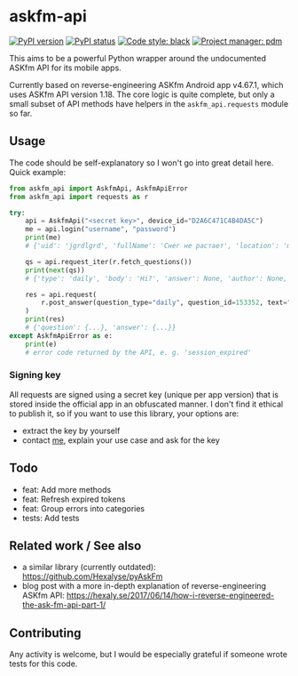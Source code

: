 # askfm-api

[![PyPI version](https://img.shields.io/pypi/v/askfm-api.svg)](https://pypi.org/project/askfm-api)
[![PyPI status](https://img.shields.io/pypi/status/askfm-api.svg)](https://pypi.org/project/askfm-api)
[![Code style: black](https://img.shields.io/badge/code%20style-black-000000.svg)](https://github.com/psf/black)
[![Project manager: pdm](https://img.shields.io/badge/project%20manager-pdm-blue.svg)](https://github.com/frostming/pdm)

This aims to be a powerful Python wrapper around the undocumented ASKfm API for its mobile apps.

Currently based on reverse-engineering ASKfm Android app v4.67.1, which uses ASKfm API version 1.18.
The core logic is quite complete, but only a small subset of API methods have helpers in the `askfm_api.requests` module so far.

## Usage

The code should be self-explanatory so I won't go into great detail here. Quick example:

```python
from askfm_api import AskfmApi, AskfmApiError
from askfm_api import requests as r

try:
    api = AskfmApi("<secret key>", device_id="D2A6C471C4B4DA5C")
    me = api.login("username", "password")
    print(me)
    # {'uid': 'jgrdlgrd', 'fullName': 'Снег не растает', 'location': 'my empire of dirt', ...}

    qs = api.request_iter(r.fetch_questions())
    print(next(qs))
    # {'type': 'daily', 'body': 'Hi?', 'answer': None, 'author': None, 'qid': 153352, ...}

    res = api.request(
        r.post_answer(question_type="daily", question_id=153352, text="Hi there!")
    )
    print(res)
    # {'question': {...}, 'answer': {...}}
except AskfmApiError as e:
    print(e)
    # error code returned by the API, e. g. 'session_expired'
```

### Signing key

All requests are signed using a secret key (unique per app version) that is stored inside the official app in an obfuscated manner.
I don't find it ethical to publish it, so if you want to use this library, your options are:
- extract the key by yourself
- contact [me](https://github.com/snowwm), explain your use case and ask for the key

## Todo

- feat: Add more methods
- feat: Refresh expired tokens
- feat: Group errors into categories
- tests: Add tests

## Related work / See also

- a similar library (currently outdated): https://github.com/Hexalyse/pyAskFm  
- blog post with a more in-depth explanation of reverse-engineering ASKfm API: https://hexaly.se/2017/06/14/how-i-reverse-engineered-the-ask-fm-api-part-1/

## Contributing

Any activity is welcome, but I would be especially grateful if someone wrote tests for this code.

